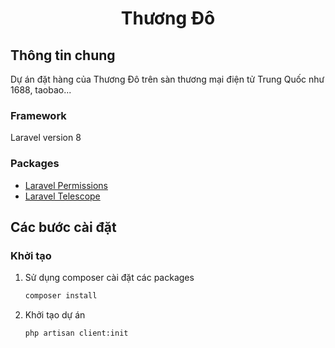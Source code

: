 <h1 align="center">Thương Đô</h1>

## Thông tin chung

Dự án đặt hàng của Thương Đô trên sàn thương mại điện tử Trung Quốc như 1688, taobao...

### Framework
 Laravel version 8

### Packages

* [Laravel Permissions](https://spatie.be/docs/laravel-permission/v5/introduction)
* [Laravel Telescope](https://laravel.com/docs/8.x/telescope)


## Các bước cài đặt

### Khởi tạo

1. Sử dụng composer cài đặt các packages
    ```sh
    composer install
    ```
2. Khởi tạo dự án
    ```sh
    php artisan client:init
    ```



